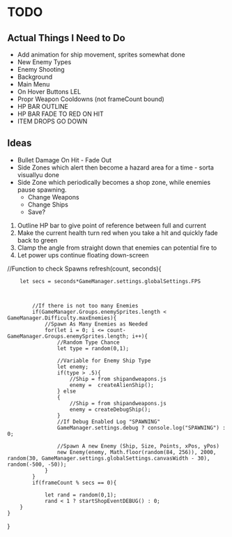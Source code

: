 # TODO

## Actual Things I Need to Do
 - Add animation for ship movement, sprites somewhat done
 - New Enemy Types
 - Enemy Shooting
 - Background
 - Main Menu
 - On Hover Buttons LEL
 - Propr Weapon Cooldowns (not frameCount bound)
 - HP BAR OUTLINE
 - HP BAR FADE TO RED ON HIT
 - ITEM DROPS GO DOWN
## Ideas
 - Bullet Damage On Hit - Fade Out
 - Side Zones which alert then become a hazard area for a time - sorta visuallyu done
 - Side Zone which periodically becomes a shop zone, while enemies pause spawning.
    - Change Weapons
    - Change Ships
    - Save?

1. Outline HP bar to give point of reference between full and current
2. Make the current health turn red when you take a hit and quickly fade back to green
3. Clamp the angle from straight down that enemies can potential fire to
4. Let power ups continue floating down-screen

//Function to check Spawns
    refresh(count, seconds){
        
        let secs = seconds*GameManager.settings.globalSettings.FPS

       

            //If there is not too many Enemies
            if(GameManager.Groups.enemySprites.length < GameManager.Difficulty.maxEnemies){
                //Spawn As Many Enemies as Needed
                for(let i = 0; i <= count-GameManager.Groups.enemySprites.length; i++){
                    //Random Type Chance
                    let type = random(0,1);

                    //Variable for Enemy Ship Type
                    let enemy;
                    if(type > .5){
                        //Ship = from shipandweapons.js
                        enemy =  createAlienShip();
                    } else 
                    {
                        //Ship = from shipandweapons.js
                        enemy = createDebugShip();
                    }
                    //If Debug Enabled Log "SPAWNING"
                    GameManager.settings.debug ? console.log("SPAWNING") : 0;

                    //Spawn A new Enemy (Ship, Size, Points, xPos, yPos)
                    new Enemy(enemy, Math.floor(random(84, 256)), 2000, random(30, GameManager.settings.globalSettings.canvasWidth - 30), random(-500, -50));
                }
            }
            if(frameCount % secs == 0){

                let rand = random(0,1);
                rand < 1 ? startShopEventDEBUG() : 0;
        }
    }
}